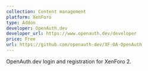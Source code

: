```yaml
---
collection: Content management
platform: XenForo
type: Addon
developer: OpenAuth.dev
developer_url: https://www.openauth.dev/developer
price: Free
url: https://github.com/openauth-dev/XF-OA-OpenAuth
---
```



OpenAuth.dev login and registration for XenForo 2.
